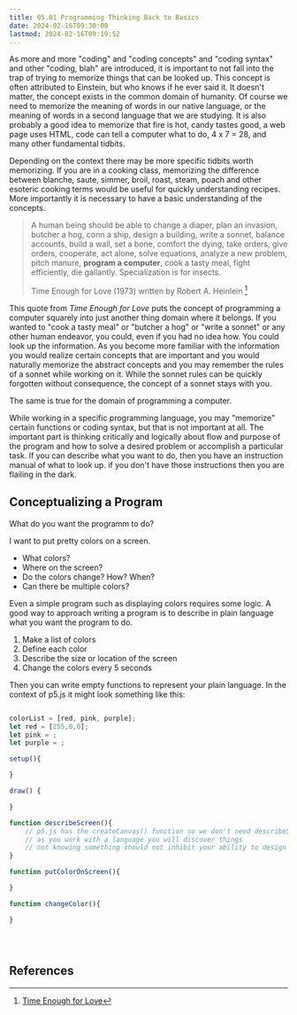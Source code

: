```yaml
---
title: 05.01 Programming Thinking Back to Basics
date: 2024-02-16T09:30:00
lastmod: 2024-02-16T09:19:52
---
```


As more and more "coding" and "coding concepts" and "coding syntax" and other "coding, blah" are introduced, it is important to not fall into the trap of trying to memorize things that can be looked up. This concept is often attributed to Einstein, but who knows if he ever said it. It doesn't matter, the concept exists in the common domain of humanity. Of course we need to memorize the meaning of words in our native language, or the meaning of words in a second language that we are studying. It is also probably a good idea to memorize that fire is hot, candy tastes good, a web page uses HTML, code can tell a computer what to do, 4 x 7 = 28, and many other fundamental tidbits.

Depending on the context there may be more specific tidbits worth memorizing. If you are in a cooking class, memorizing the difference between blanche, saute, simmer, broil, roast, steam, poach and other esoteric cooking terms would be useful for quickly understanding recipes. More importantly it is necessary to have a basic understanding of the concepts.

> A human being should be able to change a diaper, plan an invasion, butcher a hog, conn a ship, design a building, write a sonnet, balance accounts, build a wall, set a bone, comfort the dying, take orders, give orders, cooperate, act alone, solve equations, analyze a new problem, pitch manure, **program a computer**, cook a tasty meal, fight efficiently, die gallantly. Specialization is for insects.
>
> Time Enough for Love (1973) written by Robert A. Heinlein [^love]

This quote from _Time Enough for Love_ puts the concept of programming a computer squarely into just another thing domain where it belongs. If you wanted to "cook a tasty meal" or "butcher a hog" or "write a sonnet" or any other human endeavor, you could, even if you had no idea how. You could look up the information. As you become more familiar with the information you would realize certain concepts that are important and you would naturally memorize the abstract concepts and you may remember the rules of a sonnet while working on it. While the sonnet rules can be quickly forgotten without consequence, the concept of a sonnet stays with you.

The same is true for the domain of programming a computer.

While working in a specific programming language, you may "memorize" certain functions or coding syntax, but that is not important at all. The important part is thinking critically and logically about flow and purpose of the program and how to solve a desired problem or accomplish a particular task. If you can describe what you want to do, then you have an instruction manual of what to look up. if you don't have those instructions then you are flailing in the dark.

## Conceptualizing a Program

What do you want the programm to do?

I want to put pretty colors on a screen.

- What colors?
- Where on the screen?
- Do the colors change? How? When?
- Can there be multiple colors?

Even a simple program such as displaying colors requires some logic. A good way to approach writing a program is to describe in plain language what you want the program to do.

1. Make a list of colors
2. Define each color
3. Describe the size or location of the screen
4. Change the colors every 5 seconds

Then you can write empty functions to represent your plain language. In the context of p5.js it might look something like this:

```js

colorList = [red, pink, purple];
let red = [255,0,0];
let pink = ;
let purple = ;

setup(){

}

draw() {

}

function describeScreen(){
    // p5.js has the createCanvas() function so we don't need describeScreen but how would you know that?
    // as you work with a language you will discover things
    // not knowing something should not inhibit your ability to design a program.
}

function putColorOnScreen(){

}

function changeColor(){

}





```

## References

[^love]: [Time Enough for Love](https://en.wikiquote.org/wiki/Time_Enough_for_Love)
